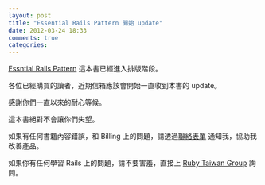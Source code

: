 ```yaml
---
layout: post
title: "Essential Rails Pattern 開始 update"
date: 2012-03-24 18:33
comments: true
categories: 
---
```


[Essntial Rails Pattern](http://rails-101.logdown.com/books/3-essential-rails-pattern) 這本書已經進入排版階段。

各位已經購買的讀者，近期信箱應該會開始一直收到本書的 update。

感謝你們一直以來的耐心等候。

這本書絕對不會讓你們失望。

如果有任何書籍內容錯誤，和 Billing 上的問題，請透過[聯絡表單](http://xdite.wufoo.com/forms/ce-billing-support/) 通知我，協助我改善產品。

如果你有任何學習 Rails 上的問題，請不要害羞，直接上 [Ruby Taiwan Group](http://ruby-taiwan.org) 詢問。

